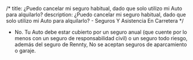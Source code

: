 /*title: ¿Puedo cancelar mi seguro habitual, dado que solo utilizo mi Auto para alquilarlo?description: ¿Puedo cancelar mi seguro habitual, dado que solo utilizo mi Auto para alquilarlo? - Seguros Y Asistencia En Carretera*/* No. Tu Auto debe estar cubierto por un seguro anual (que cuente por lo menos con un seguro de responsabilidad civil) o un seguro todo riesgo, además del seguro de Rennty, No se aceptan seguros de aparcamiento o garaje.